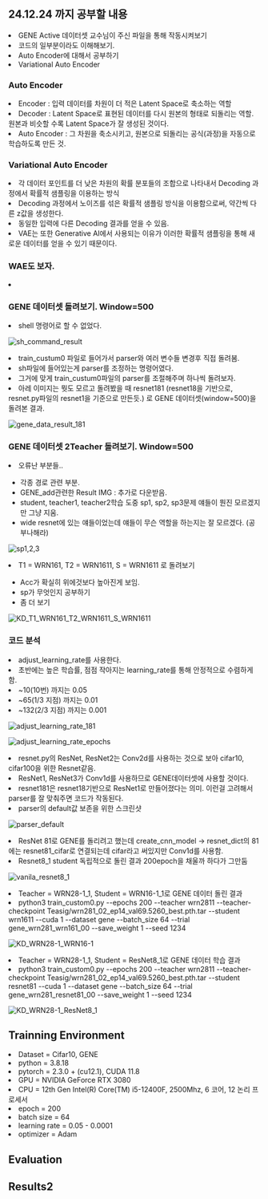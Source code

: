 ## 24.12.24 까지 공부할 내용
<li> GENE Active 데이터셋 교수님이 주신 파일을 통해 작동시켜보기 </li>
<li> 코드의 일부분이라도 이해해보기. </li>
<li> Auto Encoder에 대해서 공부하기 </li>
<li> Variational Auto Encoder </li>


### Auto Encoder
<li> Encoder : 입력 데이터를 차원이 더 적은 Latent Space로 축소하는 역할 </li>
<li> Decoder : Latent Space로 표현된 데이터를 다시 원본의 형태로 되돌리는 역할. 원본과 비슷할 수록 Latent Space가 잘 생성된 것이다. </li>
<li> Auto Encoder : 그 차원을 축소시키고, 원본으로 되돌리는 공식(과정)을 자동으로 학습하도록 만든 것. </li>

### Variational Auto Encoder
<li> 각 데이터 포인트를 더 낮은 차원의 확률 분포들의 조합으로 나타내서 Decoding 과정에서 확률적 샘플링을 이용하는 방식 </li>
<li> Decoding 과정에서 노이즈를 섞은 확률적 샘플링 방식을 이용함으로써, 약간씩 다른 z값을 생성한다. </li>
<li> 동일한 입력에 다른 Decoding 결과를 얻을 수 있음. </li>
<li> VAE는 또한 Generative AI에서 사용되는 이유가 이러한 확률적 샘플링을 통해 새로운 데이터를 얻을 수 있기 때문이다. </li>

### WAE도 보자.
<li>  </li>


### GENE 데이터셋 돌려보기. Window=500
<li> shell 명령어로 할 수 없었다.  </li>

![sh_command_result](https://github.com/wjdwocks/ML-DNN/raw/main/markdown/24.12.24/sh_command_result.png)
<li> train_custum0 파일로 들어가서 parser와 여러 변수들 변경후 직접 돌려봄. </li>
<li> sh파일에 들어있는게 parser를 조정하는 명령어였다. </li>
<li> 그거에 맞게 train_custum0파일의 parser를 조절해주며 하나씩 돌려보자. </li>
<li> 아레 이미지는 뭣도 모르고 돌려봤을 때 resnet181 (resnet18을 기반으로, resnet.py파일의 resnet1을 기준으로 만든듯.) 로 GENE 데이터셋(window=500)을 돌려본 결과. </li>

![gene_data_result_181](https://github.com/wjdwocks/ML-DNN/raw/main/markdown/24.12.24/GENE_data_result_181.png)


### GENE 데이터셋 2Teacher 돌려보기. Window=500
<li> 오류난 부분들.. </li>
<ul>
<li> 각종 경로 관련 부분. </li>
<li> GENE_add관련한 Result IMG : 추가로 다운받음. </li>
<li> student, teacher1, teacher2학습 도중 sp1, sp2, sp3문제 얘들이 뭔진 모르겠지만 그냥 지움. </li>
<li> wide resnet에 있는 얘들이었는데 얘들이 무슨 역할을 하는지는 잘 모르겠다. (공부나해라) </li>
</ul>

![sp1,2,3](https://github.com/wjdwocks/ML-DNN/raw/main/markdown/24.12.24/sp1,2,3.png)

<li> T1 = WRN161, T2 = WRN1611, S = WRN1611 로 돌려보기 </li>
<ul>
<li> Acc가 확실히 위에것보다 높아진게 보임. </li>
<li> sp가 무엇인지 공부하기 </li>
<li> 좀 더 보기 </li>
</ul>

![KD_T1_WRN161_T2_WRN1611_S_WRN1611](https://github.com/wjdwocks/ML-DNN/raw/main/markdown/24.12.24/KD_T1_WRN161_T2_WRN1611_S_WRN1611.png)




### 코드 분석
<li> adjust_learning_rate를 사용한다. </li>
<li> 초반에는 높은 학습률, 점점 작아지는 learning_rate를 통해 안정적으로 수렴하게 함. </li>
<li> ~10(10번) 까지는 0.05 </li>
<li> ~65(1/3 지점) 까지는 0.01 </li>
<li> ~132(2/3 지점) 까지는 0.001 </li>

![adjust_learning_rate_181](https://github.com/wjdwocks/ML-DNN/raw/main/markdown/24.12.24/adjust_learning_rate_181.png)

![adjust_learning_rate_epochs](https://github.com/wjdwocks/ML-DNN/raw/main/markdown/24.12.24/adjust_learning_rate_epochs.png)

<li> resnet.py의 ResNet, ResNet2는 Conv2d를 사용하는 것으로 보아 cifar10, cifar100을 위한 Resnet같음. </li>
<li> ResNet1, ResNet3가 Conv1d를 사용하므로 GENE데이터셋에 사용할 것이다. </li>
<li> resnet181은 resnet18기반으로 ResNet1로 만들어졌다는 의미. 이런걸 고려해서 parser를 잘 맞춰주면 코드가 작동된다. </li>
<li> parser의 default값 보존을 위한 스크린샷 </li>

![parser_default](https://github.com/wjdwocks/ML-DNN/raw/main/markdown/24.12.24/parser_default.png)
<li> ResNet 81로 GENE를 돌리려고 했는데 create_cnn_model -> resnet_dict의 81에는 resnet81_cifar로 연결되는데 cifar라고 써있지만 Conv1d를 사용함. </li>
<li> Resnet8_1 student 독립적으로 돌린 결과 200epoch을 채울까 하다가 그만둠 </li>

![vanila_resnet8_1](https://github.com/wjdwocks/ML-DNN/raw/main/markdown/24.12.24/vanila_resnet8_1.png)

<li> Teacher = WRN28-1_1, Student = WRN16-1_1로 GENE 데이터 돌린 결과 </li>
<li> python3 train_custom0.py --epochs 200 --teacher wrn2811 --teacher-checkpoint Teasig/wrn281_02_ep14_val69.5260_best.pth.tar --student wrn1611 --cuda 1 --dataset gene --batch_size 64 --trial gene_wrn281_wrn161_00 --save_weight 1 --seed 1234 </li>

![KD_WRN28-1_WRN16-1](https://github.com/wjdwocks/ML-DNN/raw/main/markdown/24.12.24/KD_WRN28-1_WRN16-1.png)
<li> Teacher = WRN28-1_1, Student = ResNet8_1로 GENE 데이터 학습 결과 </li>
<li> python3 train_custom0.py --epochs 200 --teacher wrn2811 --teacher-checkpoint Teasig/wrn281_02_ep14_val69.5260_best.pth.tar --student resnet81 --cuda 1 --dataset gene --batch_size 64 --trial gene_wrn281_resnet81_00 --save_weight 1 --seed 1234 </li>

![KD_WRN28-1_ResNet8_1](https://github.com/wjdwocks/ML-DNN/raw/main/markdown/24.12.24/KD_WRN28-1_1_ResNet8_1.png)


## Trainning Environment
<li> Dataset = Cifar10, GENE </li>
<li> python = 3.8.18 </li>
<li> pytorch = 2.3.0 + (cu12.1), CUDA 11.8 </li>
<li> GPU = NVIDIA GeForce RTX 3080 </li>
<li> CPU = 12th Gen Intel(R) Core(TM) i5-12400F, 2500Mhz, 6 코어, 12 논리 프로세서 </li>
<li> epoch = 200 </li>
<li> batch size = 64 </li>
<li> learning rate = 0.05 - 0.0001 </li>
<li> optimizer = Adam </li>



## Evaluation


## Results2